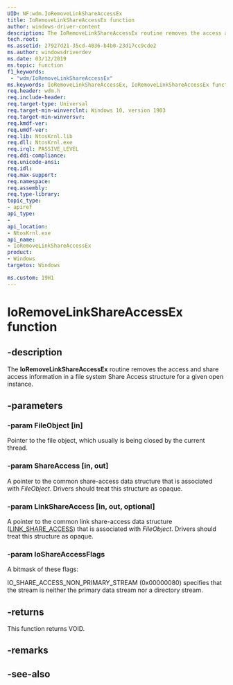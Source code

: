 ```yaml
---
UID: NF:wdm.IoRemoveLinkShareAccessEx
title: IoRemoveLinkShareAccessEx function
author: windows-driver-content
description: The IoRemoveLinkShareAccessEx routine removes the access and share access information in a file system Share Access structure for a given open instance.
tech.root:
ms.assetid: 27927d21-35cd-4036-b4b0-23d17cc9cde2
ms.author: windowsdriverdev
ms.date: 03/12/2019
ms.topic: function
f1_keywords:
 - "wdm/IoRemoveLinkShareAccessEx"
ms.keywords: IoRemoveLinkShareAccessEx, IoRemoveLinkShareAccessEx function [Kernel-Mode Driver Architecture], kernel.IoRemoveLinkShareAccessEx, wdm/IoRemoveLinkShareAccessEx
req.header: wdm.h
req.include-header:
req.target-type: Universal
req.target-min-winverclnt: Windows 10, version 1903
req.target-min-winversvr:
req.kmdf-ver:
req.umdf-ver:
req.lib: NtosKrnl.lib
req.dll: NtosKrnl.exe
req.irql: PASSIVE_LEVEL
req.ddi-compliance:
req.unicode-ansi:
req.idl:
req.max-support:
req.namespace:
req.assembly:
req.type-library: 
topic_type: 
- apiref
api_type: 
- 
api_location: 
- NtosKrnl.exe
api_name: 
- IoRemoveLinkShareAccessEx
product: 
- Windows
targetos: Windows

ms.custom: 19H1
---
```


# IoRemoveLinkShareAccessEx function


## -description

The <b>IoRemoveLinkShareAccessEx</b> routine removes the access and share access information in a file system Share Access structure for a given open instance.

## -parameters

### -param FileObject [in]

Pointer to the file object, which usually is being closed by the current thread.

### -param ShareAccess [in, out]

A pointer to the common share-access data structure that is associated with <i>FileObject</i>. Drivers should treat this structure as opaque.

### -param LinkShareAccess [in, out, optional]

A pointer to the common link share-access data structure (<a href="https://docs.microsoft.com/windows-hardware/drivers/ddi/content/wdm/ns-wdm-_link_share_access">LINK_SHARE_ACCESS</a>) that is associated with <i>FileObject</i>. Drivers should treat this structure as opaque.

### -param IoShareAccessFlags

A bitmask of these flags:

IO_SHARE_ACCESS_NON_PRIMARY_STREAM         (0x00000080) specifies that the stream is neither the primary data stream nor a directory stream.


## -returns
This function returns VOID.

## -remarks

## -see-also
